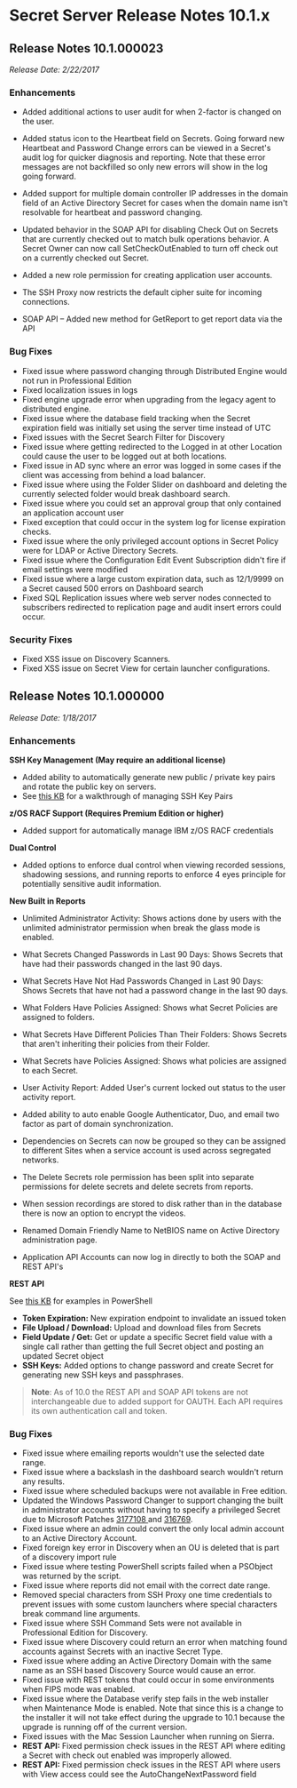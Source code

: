 [title]: # "Secret Server Release Notes 10.1.x"
[tags]: # "Release Notes"
[priority]: #
[display]: # "search,content,print"

# Secret Server Release Notes 10.1.x

 ## Release Notes 10.1.000023

*Release Date: 2/22/2017*

 ### Enhancements

- Added additional actions to user audit for when 2-factor is changed on the user.

- Added status icon to the Heartbeat field on Secrets. Going forward new Heartbeat and Password Change errors can be viewed in a Secret's audit log for quicker diagnosis and reporting. Note that these error messages are not backfilled so only new errors will show in the log going forward.

- Added support for multiple domain controller IP addresses in the domain field of an Active Directory Secret for cases when the domain name isn't resolvable for heartbeat and password changing.

- Updated behavior in the SOAP API for disabling Check Out on Secrets that are currently checked out to match bulk operations behavior. A Secret Owner can now call SetCheckOutEnabled to turn off check out on a currently checked out Secret.

- Added a new role permission for creating application user accounts.

- The SSH Proxy now restricts the default cipher suite for incoming connections.

- SOAP API – Added new method for GetReport to get report data via the API

 ### Bug Fixes

- Fixed issue where password changing through Distributed Engine would not run in Professional Edition
- Fixed localization issues in logs
- Fixed engine upgrade error when upgrading from the legacy agent to distributed engine.
- Fixed issue where the database field tracking when the Secret expiration field was initially set using the server time instead of UTC
- Fixed issues with the Secret Search Filter for Discovery
- Fixed issue where getting redirected to the Logged in at other Location could cause the user to be logged out at both locations.
- Fixed issue in AD sync where an error was logged in some cases if the client was accessing from behind a load balancer.
- Fixed issue where using the Folder Slider on dashboard and deleting the currently selected folder would break dashboard search.
- Fixed issue where you could set an approval group that only contained an application account user
- Fixed exception that could occur in the system log for license expiration checks.
- Fixed issue where the only privileged account options in Secret Policy were for LDAP or Active Directory Secrets.
- Fixed issue where the Configuration Edit Event Subscription didn't fire if email settings were modified
- Fixed issue where a large custom expiration data, such as 12/1/9999 on a Secret caused 500 errors on Dashboard search
- Fixed SQL Replication issues where web server nodes connected to subscribers redirected to replication page and audit insert errors could occur.

 ### Security Fixes

- Fixed XSS issue on Discovery Scanners.
- Fixed XSS issue on Secret View for certain launcher configurations.

 ## Release Notes 10.1.000000

*Release Date: 1/18/2017*

 ### Enhancements

**SSH Key Management (May require an additional license)** 

- Added ability to automatically generate new public / private key pairs and rotate the public key on servers.
- See [this KB](https://thycotic.force.com/support/s/article/SSH-Key-Rotation-Quick-Start) for a walkthrough of managing SSH Key Pairs

**z/OS RACF Support (Requires Premium Edition or higher)** 

- Added support for automatically manage IBM z/OS RACF credentials

**Dual Control** 

- Added options to enforce dual control when viewing recorded sessions, shadowing sessions, and running reports to enforce 4 eyes principle for potentially sensitive audit information.

**New Built in Reports** 

- Unlimited Administrator Activity: Shows actions done by users with the unlimited administrator permission when break the glass mode is enabled.
- What Secrets Changed Passwords in Last 90 Days: Shows Secrets that have had their passwords changed in the last 90 days.
- What Secrets Have Not Had Passwords Changed in Last 90 Days: Shows Secrets that have not had a password change in the last 90 days.
- What Folders Have Policies Assigned: Shows what Secret Policies are assigned to folders.
- What Secrets Have Different Policies Than Their Folders: Shows Secrets that aren't inheriting their policies from their Folder.
- What Secrets have Policies Assigned: Shows what policies are assigned to each Secret.
- User Activity Report: Added User's current locked out status to the user activity report.

- Added ability to auto enable Google Authenticator, Duo, and email two factor as part of domain synchronization.

- Dependencies on Secrets can now be grouped so they can be assigned to different Sites when a service account is used across segregated networks.

- The Delete Secrets role permission has been split into separate permissions for delete secrets and delete secrets from reports.

- When session recordings are stored to disk rather than in the database there is now an option to encrypt the videos.

- Renamed Domain Friendly Name to NetBIOS name on Active Directory administration page.

- Application API Accounts can now log in directly to both the SOAP and REST API's

**REST API** 

See [this KB](https://thycotic.force.com/support/s/article/REST-API-PowerShell-Scripts-Getting-Started) for examples in PowerShell 

- **Token Expiration:**
New expiration endpoint to invalidate an issued token
- **File Upload / Download:** Upload and download files from Secrets
- **Field Update / Get:** Get or update a specific Secret field value with a single call rather than getting the full Secret object and posting an updated Secret object
- **SSH Keys:** Added options to change password and create Secret for generating new SSH keys and passphrases.

>**Note**: As of 10.0 the REST API and SOAP API tokens are not interchangeable due to added support for OAUTH. Each API requires its own authentication call and token.

 ### Bug Fixes

- Fixed issue where emailing reports wouldn't use the selected date range.
- Fixed issue where a backslash in the dashboard search wouldn't return any results.
- Fixed issue where scheduled backups were not available in Free edition.
- Updated the Windows Password Changer to support changing the built in administrator accounts without having to specify a privileged Secret due to Microsoft Patches [3177108 ](https://support.microsoft.com/en-us/kb/3177108)and [316769](https://support.microsoft.com/en-us/kb/3167679).
- Fixed issue where an admin could convert the only local admin account to an Active Directory Account.
- Fixed foreign key error in Discovery when an OU is deleted that is part of a discovery import rule
- Fixed issue where testing PowerShell scripts failed when a PSObject was returned by the script.
- Fixed issue where reports did not email with the correct date range.
- Removed special characters from SSH Proxy one time credentials to prevent issues with some custom launchers where special characters break command line arguments.
- Fixed issue where SSH Command Sets were not available in Professional Edition for Discovery.
- Fixed issue where Discovery could return an error when matching found accounts against Secrets with an inactive Secret Type.
- Fixed issue where adding an Active Directory Domain with the same name as an SSH based Discovery Source would cause an error.
- Fixed issue with REST tokens that could occur in some environments when FIPS mode was enabled.
- Fixed issue where the Database verify step fails in the web installer when Maintenance Mode is enabled. Note that since this is a change to the installer it will not take effect during the upgrade to 10.1 because the upgrade is running off of the current version.
- Fixed issues with the Mac Session Launcher when running on Sierra.
- **REST API:** Fixed permission check issues in the REST API where editing a Secret with check out enabled was improperly allowed.
- **REST API:** Fixed permission check issues in the REST API where users with View access could see the AutoChangeNextPassword field